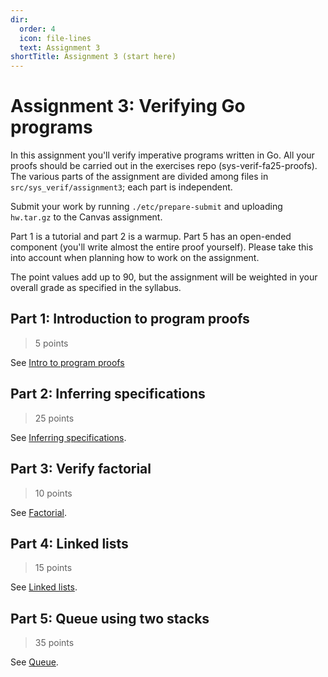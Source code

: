```yaml
---
dir:
  order: 4
  icon: file-lines
  text: Assignment 3
shortTitle: Assignment 3 (start here)
---
```


# Assignment 3: Verifying Go programs

In this assignment you'll verify imperative programs written in Go. All your proofs should be carried out in the exercises repo (sys-verif-fa25-proofs). The various parts of the assignment are divided among files in `src/sys_verif/assignment3`; each part is independent.

Submit your work by running `./etc/prepare-submit` and uploading `hw.tar.gz` to the Canvas assignment.

Part 1 is a tutorial and part 2 is a warmup. Part 5 has an open-ended component (you'll write almost the entire proof yourself). Please take this into account when planning how to work on the assignment.

The point values add up to 90, but the assignment will be weighted in your overall grade as specified in the syllabus.

## Part 1: Introduction to program proofs

> 5 points

See [Intro to program proofs](./intro_exercises.md)

## Part 2: Inferring specifications

> 25 points

See [Inferring specifications](./infer_specs.md).

## Part 3: Verify factorial

> 10 points

See [Factorial](./factorial_proof.md).

## Part 4: Linked lists

> 15 points

See [Linked lists](./linked_list_proof.md).

## Part 5: Queue using two stacks

> 35 points

See [Queue](./queue_proof.md).
